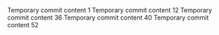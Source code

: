 Temporary commit content 1
Temporary commit content 12
Temporary commit content 36
Temporary commit content 40
Temporary commit content 52
